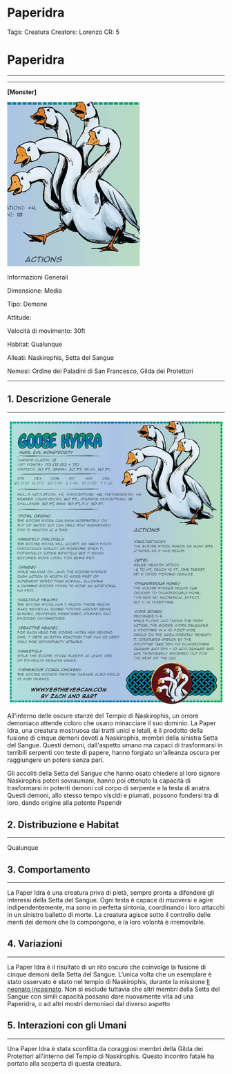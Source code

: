 # Paperidra

Tags: Creatura
Creatore: Lorenzo
CR: 5

# Paperidra

---

---

**[Monster]**

![Screenshot 2023-10-02 154747.png](Paperidra%20fb14298e444f4526a49b518790283588/Screenshot_2023-10-02_154747.png)

Informazioni Generali

Dimensione: Media

Tipo: Demone

Attitude:

Velocità di movimento: 30ft

Habitat: Qualunque

Alleati: Naskirophis, Setta del Sangue

Nemesi: Ordine dei Paladini di San Francesco, Gilda dei Protettori

---

## 1. Descrizione Generale

---

![WhatsApp Image 2023-10-02 at 15.09.58.jpeg](Paperidra%20fb14298e444f4526a49b518790283588/WhatsApp_Image_2023-10-02_at_15.09.58.jpeg)

All'interno delle oscure stanze del Tempio di Naskirophis, un orrore demoniaco attende coloro che osano minacciare il suo dominio. La Paper Idra, una creatura mostruosa dai tratti unici e letali, è il prodotto della fusione di cinque demoni devoti a Naskirophis, membri della sinistra Setta del Sangue. Questi demoni, dall'aspetto umano ma capaci di trasformarsi in terribili serpenti con teste di papere, hanno forgiato un'alleanza oscura per raggiungere un potere senza pari.

Gli accoliti della Setta del Sangue che hanno osato chiedere al loro signore Naskirophis poteri sovraumani, hanno poi ottenuto la capacità di trasformarsi in potenti demoni col corpo di serpente e la testa di anatra. Questi demoni, allo stesso tempo viscidi e piumati, possono fondersi tra di loro, dando origine alla potente Paperidr

## 2. Distribuzione e Habitat

---

Qualunque

## 3. Comportamento

---

La Paper Idra è una creatura priva di pietà, sempre pronta a difendere gli interessi della Setta del Sangue. Ogni testa è capace di muoversi e agire indipendentemente, ma sono in perfetta sintonia, coordinando i loro attacchi in un sinistro balletto di morte. La creatura agisce sotto il controllo delle menti dei demoni che la compongono, e la loro volontà è irremovibile.

## 4. Variazioni

---

La Paper Idra è il risultato di un rito oscuro che coinvolge la fusione di cinque demoni della Setta del Sangue. L’unica volta che un esemplare è stato osservato è stato nel tempio di Naskirophis, durante la missione [Il neonato incasinato](../../Resoconti%20Missioni%2092943c8ee5db42a9b9a205e8cd7e6ebc/Database%20Missioni%20268e3bb9fb744924b0bab86709a73288/Il%20neonato%20incasinato%2090743e94446c4f5a846f18c37fd80698.md). Non si esclude tuttavia che altri membri della Setta del Sangue con simili capacità possano dare nuovamente vita ad una Paperidra, o ad altri mostri demoniaci dal diverso aspetto

## 5. Interazioni con gli Umani

---

Una Paper Idra è stata sconfitta da coraggiosi membri della Gilda dei Protettori all'interno del Tempio di Naskirophis. Questo incontro fatale ha portato alla scoperta di questa creatura.